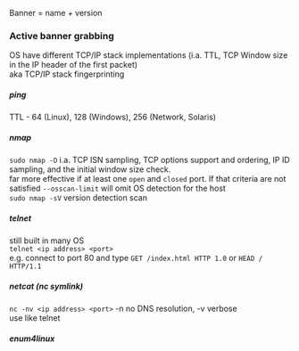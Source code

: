 Banner = name + version

### Active banner grabbing
OS have different TCP/IP stack implementations (i.a. TTL, TCP Window size in the IP header of the first packet)  
aka TCP/IP stack fingerprinting
##### ping
TTL - 64 (Linux), 128 (Windows), 256 (Network, Solaris)
##### nmap
`sudo nmap -O` i.a. TCP ISN sampling, TCP options support and ordering, IP ID sampling, and the initial window size check.  
far more effective if at least one `open` and `closed` port. If that criteria are not satisfied `--osscan-limit` will omit OS detection for the host  
`sudo nmap -sV` version detection scan  

##### telnet
still built in many OS  
`telnet <ip address> <port>`  
e.g. connect to port 80 and type `GET /index.html HTTP 1.0` or `HEAD / HTTP/1.1`
##### netcat (nc symlink)
`nc -nv <ip address> <port>` -n no DNS resolution, -v verbose  
use like telnet
##### enum4linux
